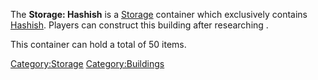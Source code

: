 The **Storage: Hashish** is a [Storage](Storage.md "wikilink") container
which exclusively contains [Hashish](Hashish.md "wikilink"). Players can
construct this building after researching [](Hashish_Production_(Tech).md).

This container can hold a total of 50 items.

[Category:Storage](Category:Storage "wikilink")
[Category:Buildings](Category:Buildings "wikilink")